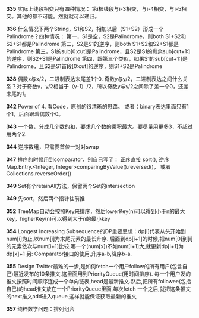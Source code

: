 **335**
实际上线段相交只有四种情况：
第i根线段与i-3相交，与i-4相交，与i-5相交。其他的都不可能。然就就可以递归。

**336**
什么情况下两个String，S1和S2，相加以后（S1+S2）形成一个Palindrome？四种情况：
第一，S1是空，S2是Palindrome，则both S1+S2和S2+S1都是Palindrome
第二，S2是S1的逆序，则both S1+S2和S2+S1都是Palindrome
第三，S1的sub[0:cut]是Palindrome，且S2是S1的剩余sub[cut+1:]的逆序，则S2+S1是Palindrome
第四，跟第三个类似，如果S1的sub[cut+1:]是Palindrome，且S2是S1首段[0:cut]的逆序，则S1+S2是Palindrome

**338**
偶数x与x/2，二进制表达末尾差1个0.
奇数y与y/2，二进制表达之间什么关系？对于奇数y，y/2相当于（y-1）/2，所以奇数y与y/2之间除了差一个0，还差末尾的1。

**342**
Power of 4. 看Code，原创的很清晰的思路。
或者：binary表达里面只有1个1，后面跟着偶数个0。

**343**
一个数，分成几个数的和，要求几个数的乘积最大。要尽量用更多3，不超过用两个2.

**344**
逆序数组，只需要首位一对对swap

**347**
排序的时候用到comparator，别自己写了：
正序直接 sort(), 
逆序 Map.Entry.<Integer, Integer>comparingByValue().reversed()， 或者
Collections.reverseOrder()

**349**
Set有个retainAll方法，保留两个Set的intersection

**349**
先sort，然后两个指针往前推

**352**
TreeMap自动会按照Key来排序，然后lowerKey(n)可以得到小于n的最大key，higherKey(n)可以得到大于n的最小key

**354**
Longest Increasing Subsequence的DP重要思想：dp[i]代表从头开始到num[i]为止,以num[i]为末尾元素的最长升序.
后面到dp[i+1]的时候,把num[0]到[i]的元素依次与num[i+1]比较,哪一个(num[x])不如num[i+1]大,就更新dp[i+1]为dp[x]+1
另: Comparator接口的使用,升序a-b,降序b-a.

**355**
Design Twitter最难的一步,是如何fetch一个用户follow的所有用户(包含自己)最近发布的10条推文.这里面用到PriorityQueue(用时间排序).
每一个用户发的推文按照时间顺序连成一个单向链表,head是最新推文.然后,把所有followee(包括自己)的head推文放在一个PriorityQueue里面,每次fetch
一个之后,就把这条推文的next推文add进入queue,这样就能保证获取最新的推文

**357**
纯粹数学问题：排列组合

